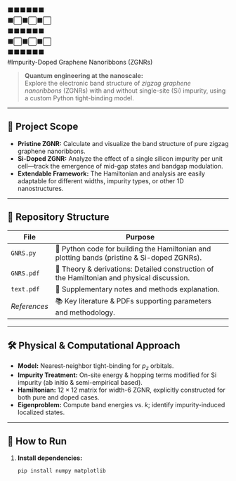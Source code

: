 ⬛⬛⬛⬛⬛⬛  
⬛⬜⬛⬜⬛⬜  
⬛⬛⬛⬛⬛⬛  
⬛⬜⬛⬜⬛⬜  
⬛⬛⬛⬛⬛⬛  
#Impurity-Doped Graphene Nanoribbons (ZGNRs)

> **Quantum engineering at the nanoscale:**  
> Explore the electronic band structure of *zigzag graphene nanoribbons* (ZGNRs) with and without single-site (Si) impurity, using a custom Python tight-binding model.

---

## 🧬 Project Scope

- **Pristine ZGNR:** Calculate and visualize the band structure of pure zigzag graphene nanoribbons.
- **Si-Doped ZGNR:** Analyze the effect of a single silicon impurity per unit cell—track the emergence of mid-gap states and bandgap modulation.
- **Extendable Framework:** The Hamiltonian and analysis are easily adaptable for different widths, impurity types, or other 1D nanostructures.

---

## 📂 Repository Structure

| File        | Purpose                                                                                       |
|-------------|----------------------------------------------------------------------------------------------|
| `GNRS.py`   | 🐍 Python code for building the Hamiltonian and plotting bands (pristine & Si-doped ZGNRs).  |
| `GNRS.pdf`  | 📖 Theory & derivations: Detailed construction of the Hamiltonian and physical discussion.    |
| `text.pdf`  | 📝 Supplementary notes and methods explanation.                                               |
| _References_| 📚 Key literature & PDFs supporting parameters and methodology.                               |

---

## 🛠️ Physical & Computational Approach

- **Model:** Nearest-neighbor tight-binding for $p_z$ orbitals.
- **Impurity Treatment:** On-site energy & hopping terms modified for Si impurity (ab initio & semi-empirical based).
- **Hamiltonian:** $12 \times 12$ matrix for width-6 ZGNR, explicitly constructed for both pure and doped cases.
- **Eigenproblem:** Compute band energies vs. $k$; identify impurity-induced localized states.

---

## 🚦 How to Run

1. **Install dependencies:**  
   ```bash
   pip install numpy matplotlib
